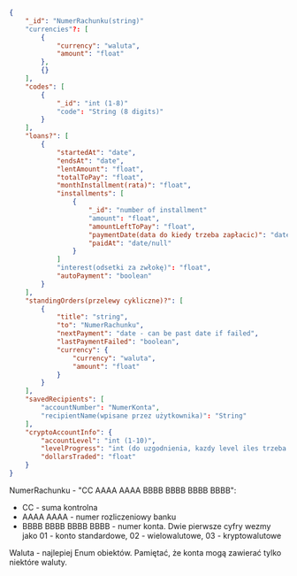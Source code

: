 ```json
{
	"_id": "NumerRachunku(string)"
	"currencies"?: [
		{
			"currency": "waluta",
			"amount": "float"
		},
		{}
	],
	"codes": [
		{
			"_id": "int (1-8)"
			"code": "String (8 digits)"
		}
	],
	"loans?": [
		{
			"startedAt": "date",
			"endsAt": "date",
			"lentAmount": "float",
			"totalToPay": "float",
			"monthInstallment(rata)": "float",
			"installments": [
				{
					"_id": "number of installment"
					"amount": "float",
					"amountLeftToPay": "float",
					"paymentDate(data do kiedy trzeba zapłacic)": "date",
					"paidAt": "date/null"
				}
			]
			"interest(odsetki za zwłokę)": "float",
			"autoPayment": "boolean"
		}
	],
	"standingOrders(przelewy cykliczne)?": [
		{
			"title": "string",
			"to": "NumerRachunku",
			"nextPayment": "date - can be past date if failed",
			"lastPaymentFailed": "boolean",
			"currency": {
				"currency": "waluta",
				"amount": "float"
			}
		}
	],
	"savedRecipients": [
		"accountNumber": "NumerKonta",
		"recipientName(wpisane przez użytkownika)": "String"
	],
	"cryptoAccountInfo": {
		"accountLevel": "int (1-10)",
		"levelProgress": "int (do uzgodnienia, kazdy level iles trzeba kupic/sprzedac)",
		"dollarsTraded": "float"
	}
}
```
NumerRachunku - "CC AAAA AAAA BBBB BBBB BBBB BBBB":
*	CC - suma kontrolna
*	AAAA AAAA - numer rozliczeniowy banku
*	BBBB BBBB BBBB BBBB - numer konta. Dwie pierwsze cyfry wezmy jako 01 - konto standardowe, 02 - wielowalutowe, 03 - kryptowalutowe

Waluta - najlepiej Enum obiektów. Pamiętać, że konta mogą zawierać tylko niektóre waluty.